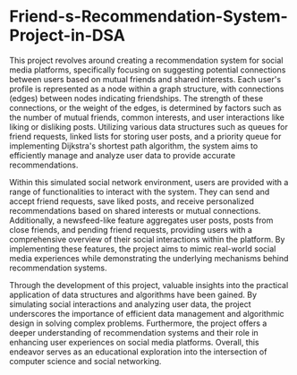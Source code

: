 # Friend-s-Recommendation-System-Project-in-DSA
This project revolves around creating a recommendation system for social media platforms, specifically focusing on suggesting potential connections between users based on mutual friends and shared interests. Each user's profile is represented as a node within a graph structure, with connections (edges) between nodes indicating friendships. The strength of these connections, or the weight of the edges, is determined by factors such as the number of mutual friends, common interests, and user interactions like liking or disliking posts. Utilizing various data structures such as queues for friend requests, linked lists for storing user posts, and a priority queue for implementing Dijkstra's shortest path algorithm, the system aims to efficiently manage and analyze user data to provide accurate recommendations.

Within this simulated social network environment, users are provided with a range of functionalities to interact with the system. They can send and accept friend requests, save liked posts, and receive personalized recommendations based on shared interests or mutual connections. Additionally, a newsfeed-like feature aggregates user posts, posts from close friends, and pending friend requests, providing users with a comprehensive overview of their social interactions within the platform. By implementing these features, the project aims to mimic real-world social media experiences while demonstrating the underlying mechanisms behind recommendation systems.

Through the development of this project, valuable insights into the practical application of data structures and algorithms have been gained. By simulating social interactions and analyzing user data, the project underscores the importance of efficient data management and algorithmic design in solving complex problems. Furthermore, the project offers a deeper understanding of recommendation systems and their role in enhancing user experiences on social media platforms. Overall, this endeavor serves as an educational exploration into the intersection of computer science and social networking.
